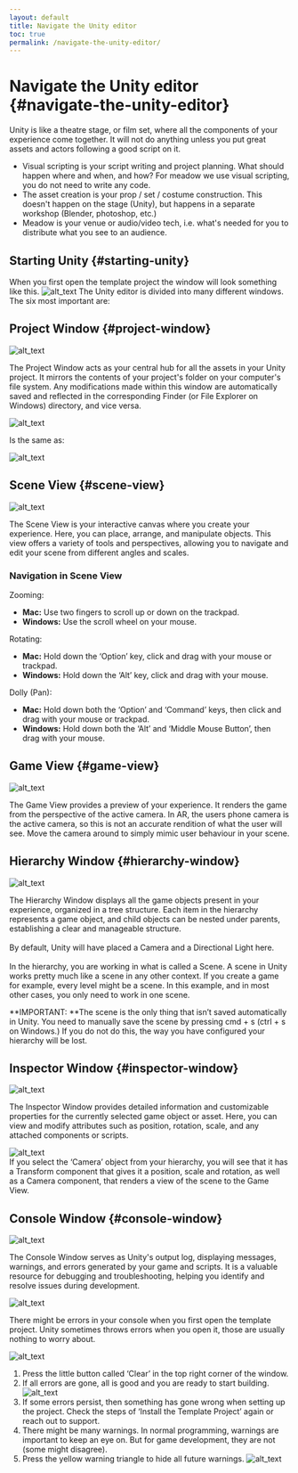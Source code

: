 ```yaml
---
layout: default
title: Navigate the Unity editor
toc: true
permalink: /navigate-the-unity-editor/
---
```


# Navigate the Unity editor  {#navigate-the-unity-editor}

Unity is like a theatre stage, or film set, where all the components of your experience come together. It will not do anything unless you put great assets and actors following a good script on it.

* Visual scripting is your script writing and project planning. What should happen where and when, and how? For meadow we use visual scripting, you do not need to write any code.
* The asset creation is your prop / set / costume construction. This doesn't happen on the stage (Unity), but happens in a separate workshop (Blender, photoshop, etc.)
* Meadow is your venue or audio/video tech, i.e. what's needed for you to distribute what you see to an audience. 

## Starting Unity {#starting-unity}

When you first open the template project the window will look something like this. 
![alt_text](../images/startingUnity.webp "Starting Unity")
The Unity editor is divided into many different windows. The six most important are:


## Project Window {#project-window}

![alt_text](../images/projectWindow.webp "image_tooltip")


The Project Window acts as your central hub for all the assets in your Unity project. It mirrors the contents of your project's folder on your computer's file system. Any modifications made within this window are automatically saved and reflected in the corresponding Finder (or File Explorer on Windows) directory, and vice versa. 


![alt_text](../images/project-window-unity.webp "image_tooltip")


Is the same as:

![alt_text](../images/project-view-finder.webp "image_tooltip")



## Scene View {#scene-view}

![alt_text](../images/sceneView.webp "image_tooltip")


The Scene View is your interactive canvas where you create your experience. Here, you can place, arrange, and manipulate objects. This view offers a variety of tools and perspectives, allowing you to navigate and edit your scene from different angles and scales. 

### Navigation in Scene View

Zooming:



* **Mac:** Use two fingers to scroll up or down on the trackpad.
* **Windows:** Use the scroll wheel on your mouse.

Rotating:



* **Mac:** Hold down the ‘Option’ key, click and drag with your mouse or trackpad.
* **Windows:** Hold down the ‘Alt’ key, click and drag with your mouse.

Dolly (Pan):



* **Mac:** Hold down both the ‘Option’ and ‘Command’ keys, then click and drag with your mouse or trackpad.
* **Windows:** Hold down both the ‘Alt’ and ‘Middle Mouse Button’, then drag with your mouse.


## Game View {#game-view}


![alt_text](../images/gameView.webp "image_tooltip")


The Game View provides a preview of your experience. It renders the game from the perspective of the active camera. In AR, the users phone camera is the active camera, so this is not an accurate rendition of what the user will see. Move the camera around to simply mimic user behaviour in your scene. 


## Hierarchy Window {#hierarchy-window}

![alt_text](../images/hierarchy.webp "image_tooltip")


The Hierarchy Window displays all the game objects present in your experience, organized in a tree structure. Each item in the hierarchy represents a game object, and child objects can be nested under parents, establishing a clear and manageable structure.  \
 \
By default, Unity will have placed a Camera and a Directional Light here. \
 \
In the hierarchy, you are working in what is called a Scene. A scene in Unity works pretty much like a scene in any other context. If you create a game for example, every level might be a scene. In this example, and in most other cases, you only need to work in one scene. 

**IMPORTANT: **The scene is the only thing that isn’t saved automatically in Unity. You need to manually save the scene by pressing cmd + s (ctrl + s on Windows.) If you do not do this, the way you have configured your hierarchy will be lost.


## Inspector Window {#inspector-window}


![alt_text](../images/inspector.webp "image_tooltip")


The Inspector Window provides detailed information and customizable properties for the currently selected game object or asset. Here, you can view and modify attributes such as position, rotation, scale, and any attached components or scripts. 

![alt_text](../images/inspector-camera-selected.webp "image_tooltip")
 \
If you select the ‘Camera’ object from your hierarchy, you will see that it has a Transform component that gives it a position, scale and rotation, as well as a Camera component, that renders a view of the scene to the Game View.


## Console Window {#console-window}


![alt_text](../images/console-view.webp "image_tooltip")


The Console Window serves as Unity's output log, displaying messages, warnings, and errors generated by your game and scripts. It is a valuable resource for debugging and troubleshooting, helping you identify and resolve issues during development.




![alt_text](../images/console.webp "image_tooltip")


There might be errors in your console when you first open the template project. Unity sometimes throws errors when you open it, those are usually nothing to worry about. 



![alt_text](../images/console-clear.webp "image_tooltip")




1. Press the little button called ‘Clear’ in the top right corner of the window. 
2. If all errors are gone, all is good and you are ready to start building.
![alt_text](../images/console-clean.webp "image_tooltip")
3. If some errors persist, then something has gone wrong when setting up the project. Check the steps of ‘Install the Template Project’ again or reach out to support.
4. There might be many warnings. In normal programming, warnings are important to keep an eye on. But for game development, they are not (some might disagree).
5. Press the yellow warning triangle to hide all future warnings.
![alt_text](../images/console-warnings.webp "image_tooltip")